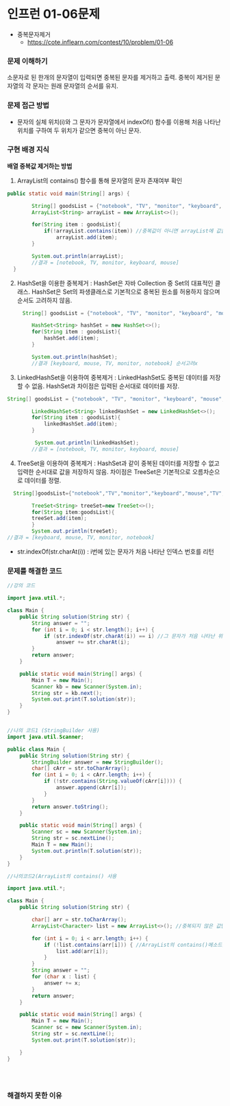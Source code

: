 # 인프런 01-06문제

- 중복문자제거
    - https://cote.inflearn.com/contest/10/problem/01-06

### 문제 이해하기

소문자로 된 한개의 문자열이 입력되면 중복된 문자를 제거하고 출력.
중복이 제거된 문자열의 각 문자는 원래 문자열의 순서를 유지.

### 문제 접근 방법

- 문자의 실체 위치(i)와 그 문자가 문자열에서 indexOf() 함수를 이용해 처음 나타난 위치를 구하여
  두 위치가 같으면 중복이 아닌 문자.

### 구현 배경 지식

**배열 중복값 제거하는 방법**

1. ArrayList의 contains() 함수를 통해 문자열의 문자 존재여부 확인

```java 
public static void main(String[] args) {

        String[] goodsList = {"notebook", "TV", "monitor", "keyboard", "mouse", "TV", "monitor", "keyboard"};
        ArrayList<String> arrayList = new ArrayList<>();

        for(String item : goodsList){
            if(!arrayList.contains(item)) //중복값이 아니면 arrayList에 값을 넣는다
                arrayList.add(item);
        }

        System.out.println(arrayList);
        //결과 = [notebook, TV, monitor, keyboard, mouse]
  }
  ```

2. HashSet을 이용한 중복제거 : HashSet은 자바 Collection 중 Set의 대표적인 클래스.
   HashSet은 Set의 파생클래스로 기본적으로 중복된 원소를 허용하지 않으며 순서도 고려하지 않음.

```java 
     String[] goodsList = {"notebook", "TV", "monitor", "keyboard", "mouse", "TV", "monitor", "keyboard"};

        HashSet<String> hashSet = new HashSet<>();
        for(String item : goodsList){
            hashSet.add(item);
        }

        System.out.println(hashSet);
        //결과 [keyboard, mouse, TV, monitor, notebook] 순서고려x
```

3. LinkedHashSet을 이용하여 중복제거 : LinkedHashSet도 중복된 데이터를 저장할 수 없음.
   HashSet과 차이점은 입력된 순서대로 데이터를 저장.

```java 
String[] goodsList = {"notebook", "TV", "monitor", "keyboard", "mouse", "TV", "monitor", "keyboard"};

        LinkedHashSet<String> linkedHashSet = new LinkedHashSet<>();
        for(String item : goodsList){
            linkedHashSet.add(item);
        }

         System.out.println(linkedHashSet);
        //결과 = [notebook, TV, monitor, keyboard, mouse]
```

4. TreeSet을 이용하여 중복제거 :
   HashSet과 같이 중복된 데이터를 저장할 수 없고 입력한 순서대로 값을 저장하지 않음.
   차이점은 TreeSet은 기본적으로 오름차순으로 데이터를 정렬.

```java 
  String[]goodsList={"notebook","TV","monitor","keyboard","mouse","TV","monitor","keyboard"};

        TreeSet<String> treeSet=new TreeSet<>();
        for(String item:goodsList){
        treeSet.add(item);
        }
        System.out.println(treeSet);
//결과 = [keyboard, mouse, TV, monitor, notebook]
```

- str.indexOf(str.charAt(i)) : i번에 있는 문자가 처음 나타난 인덱스 번호를 리턴

### 문제를 해결한 코드

```java
//강의 코드

import java.util.*;

class Main {
    public String solution(String str) {
        String answer = "";
        for (int i = 0; i < str.length(); i++) {
            if (str.indexOf(str.charAt(i)) == i) //그 문자가 처음 나타난 위치와 실제 위치가 같으면 answer에 저장
                answer += str.charAt(i);
        }
        return answer;
    }

    public static void main(String[] args) {
        Main T = new Main();
        Scanner kb = new Scanner(System.in);
        String str = kb.next();
        System.out.print(T.solution(str));
    }
}


//나의 코드1 (StringBuilder 사용)
import java.util.Scanner;

public class Main {
    public String solution(String str) {
        StringBuilder answer = new StringBuilder();
        char[] cArr = str.toCharArray();
        for (int i = 0; i < cArr.length; i++) {
            if (!str.contains(String.valueOf(cArr[i]))) {
                answer.append(cArr[i]);
            }
        }
        return answer.toString();
    }

    public static void main(String[] args) {
        Scanner sc = new Scanner(System.in);
        String str = sc.nextLine();
        Main T = new Main();
        System.out.println(T.solution(str));
    }
}

//나의코드2(ArrayList의 contains() 사용

import java.util.*;

class Main {
    public String solution(String str) {

        char[] arr = str.toCharArray();
        ArrayList<Character> list = new ArrayList<>(); //중복되지 않은 값만 넣어줄 list 생성

        for (int i = 0; i < arr.length; i++) {
            if (!list.contains(arr[i])) { //ArrayList의 contains()메소드를 활용해 이미 존재하지 않는 값만 넣어준다
                list.add(arr[i]);
            }
        }
        String answer = "";
        for (char x : list) {
            answer += x;
        }
        return answer;
    }

    public static void main(String[] args) {
        Main T = new Main();
        Scanner sc = new Scanner(System.in);
        String str = sc.nextLine();
        System.out.print(T.solution(str));

    }
}





```

### 해결하지 못한 이유
